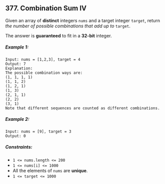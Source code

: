 ## 377. Combination Sum IV

Given an array of **distinct** integers ```nums``` and a target integer ```target```, return *the number of possible combinations that add up to* ```target```.

The answer is **guaranteed** to fit in a **32-bit** integer.

##### Example 1:
```
Input: nums = [1,2,3], target = 4
Output: 7
Explanation:
The possible combination ways are:
(1, 1, 1, 1)
(1, 1, 2)
(1, 2, 1)
(1, 3)
(2, 1, 1)
(2, 2)
(3, 1)
Note that different sequences are counted as different combinations.
```
##### Example 2:
```
Input: nums = [9], target = 3
Output: 0
```

##### Constraints:

* ```1 <= nums.length <= 200```
* ```1 <= nums[i] <= 1000```
* All the elements of ```nums``` are **unique**.
* ```1 <= target <= 1000```